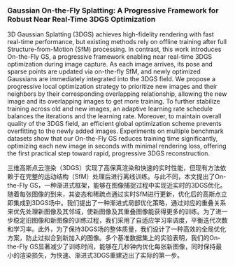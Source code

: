 ### Gaussian On-the-Fly Splatting: A Progressive Framework for Robust Near Real-Time 3DGS Optimization

3D Gaussian Splatting (3DGS) achieves high-fidelity rendering with fast real-time performance, but existing methods rely on offline training after full Structure-from-Motion (SfM) processing. In contrast, this work introduces On-the-Fly GS, a progressive framework enabling near real-time 3DGS optimization during image capture. As each image arrives, its pose and sparse points are updated via on-the-fly SfM, and newly optimized Gaussians are immediately integrated into the 3DGS field. We propose a progressive local optimization strategy to prioritize new images and their neighbors by their corresponding overlapping relationship, allowing the new image and its overlapping images to get more training. To further stabilize training across old and new images, an adaptive learning rate schedule balances the iterations and the learning rate. Moreover, to maintain overall quality of the 3DGS field, an efficient global optimization scheme prevents overfitting to the newly added images. Experiments on multiple benchmark datasets show that our On-the-Fly GS reduces training time significantly, optimizing each new image in seconds with minimal rendering loss, offering the first practical step toward rapid, progressive 3DGS reconstruction.

三维高斯点云渲染（3DGS）实现了高保真渲染和快速的实时性能，但现有方法依赖于在完整的运动结构（SfM）处理后进行离线训练。与此不同，本文提出了On-the-Fly GS，一种渐进式框架，能够在图像捕捉过程中实现近实时的3DGS优化。随着每张图像的到来，其姿态和稀疏点通过实时SfM进行更新，优化后的高斯点立即集成到3DGS场中。我们提出了一种渐进式局部优化策略，通过对应的重叠关系来优先处理新图像及其邻域，使新图像及其重叠图像能获得更多的训练。为了进一步稳定旧图像和新图像的训练过程，我们采用了自适应学习率调度，平衡迭代次数和学习率。此外，为了保持3DGS场的整体质量，我们设计了一种高效的全局优化方案，防止过拟合到新加入的图像。多个基准数据集上的实验表明，我们的On-the-Fly GS显著减少了训练时间，能够在几秒钟内优化每张新图像，同时保持最小的渲染损失，为快速、渐进式3DGS重建迈出了实际的第一步。
